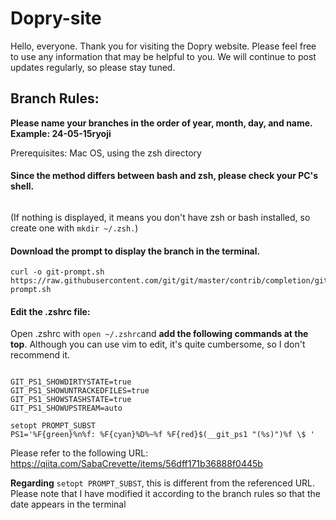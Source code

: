 # Dopry-site
Hello, everyone. Thank you for visiting the Dopry website. Please feel free to use any information that may be helpful to you. We will continue to post updates regularly, so please stay tuned.

## Branch Rules:
**Please name your branches in the order of year, month, day, and name. Example: 24-05-15ryoji**

Prerequisites: Mac OS, using the zsh directory

#### Since the method differs between bash and zsh, please check your PC's shell.

```echo $SHELL
```
(If nothing is displayed, it means you don't have zsh or bash installed, so create one with ```mkdir ~/.zsh.```)

#### Download the prompt to display the branch in the terminal.

```cd ~/.zsh
curl -o git-prompt.sh https://raw.githubusercontent.com/git/git/master/contrib/completion/git-prompt.sh
```
#### Edit the .zshrc file:
Open .zshrc with ```open ~/.zshrc```and **add the following commands at the top**. Although you can use vim to edit, it's quite cumbersome, so I don't recommend it.

```source ~/.zsh/git-prompt.sh

GIT_PS1_SHOWDIRTYSTATE=true
GIT_PS1_SHOWUNTRACKEDFILES=true
GIT_PS1_SHOWSTASHSTATE=true
GIT_PS1_SHOWUPSTREAM=auto

setopt PROMPT_SUBST
PS1='%F{green}%n%f: %F{cyan}%D%~%f %F{red}$(__git_ps1 "(%s)")%f \$ '
```

Please refer to the following URL:
https://qiita.com/SabaCrevette/items/56dff171b36888f0445b

**Regarding** ```setopt PROMPT_SUBST```, this is different from the referenced URL.
Please note that I have modified it according to the branch rules so that the date appears in the terminal
